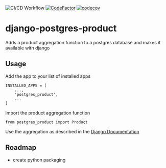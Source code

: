 ![CI/CD Workflow](https://github.com/awmath/django-postgres-product/workflows/test%20and%20packaging/badge.svg)
[![CodeFactor](https://www.codefactor.io/repository/github/awmath/django-postgres-product/badge)](https://www.codefactor.io/repository/github/awmath/django-postgres-product)
[![codecov](https://codecov.io/gh/awmath/django-postgres-product/branch/master/graph/badge.svg)](https://codecov.io/gh/awmath/django-postgres-product)

# django-postgres-product

Adds a product aggregation function to a postgres database and makes it available with django

## Usage

Add the app to your list of installed apps

```
INSTALLED_APPS = [
    ...,
    'postgres_product',
    ...
]
```

Import the product aggregation function

```
from postgres_product import Product
```

Use the aggregation as described in the [Django Documentation](https://github.com/awmath/django-postgres-product/workflows/Python%20package/badge.svg)

## Roadmap

- create python packaging
